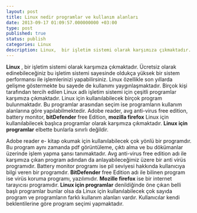 ```yaml
---
layout: post
title: Linux nedir programlar ve kullanım alanları
date: 2013-09-17 01:09:57.000000000 +03:00
type: post
published: true
status: publish
categories: Linux
description: Linux,  bir işletim sistemi olarak karşımıza çıkmaktadır. Ücretsiz olarak edinebileceğiniz bu işletim sistemi sayesinde oldukça yüksek
---
```


**Linux** , bir işletim sistemi olarak karşımıza çıkmaktadır. Ücretsiz olarak edinebileceğiniz bu işletim sistemi sayesinde oldukça yüksek bir sistem performansı ile işlemlerinizi yapabilirsiniz. Linux özellikle son yıllarda gelişme göstermekte bu sayede de kullanımı yaygınlaşmaktadır. Birçok kişi tarafından tercih edilen Linux adlı işletim sistemi için çeşitli programlar karşımıza çıkmaktadır. Linux için kullanılabilecek birçok program bulunmaktadır. Bu programlar arasından seçim ise programların kullanım alanlarına göre yapılabilmektedir. Adobe reader, avg anti-virus free edition, battery monitor, **bitDefender** free Edition, **mozilla firefox** Linux için kullanılabilecek başlıca programlar olarak karşımıza çıkmaktadır. **Linux için programlar** elbette bunlarla sınırlı değildir.

Adobe reader e- kitap okumak için kullanılabilecek çok yönlü bir programdır. Bu program aynı zamanda pdf görüntüleme, çıktı alma ve bu dökümanlar üzerinde işlem yapma şansı tanımaktadır. Avg anti-virus free edition adı ile karşımıza çıkan program adından da anlayabileceğimiz üzere bir anti virüs programıdır. Battery monitor programı ise pil seviyesi hakkında kullanıcıya bilgi veren bir programdır. **BitDefender** free Edition adı ile bilinen program ise virüs koruma programı, yazılımıdır. **Mozille firefox** ise bir internet tarayıcısı programıdır. **Linux için programlar** denildiğinde öne çıkan belli başlı programlar bunlar olsa da Linux için kullanılabilecek çok sayıda program ve programların farklı kullanım alanları vardır. Kullanıcılar kendi beklentilerine göre program seçimi yapmaktadır.
